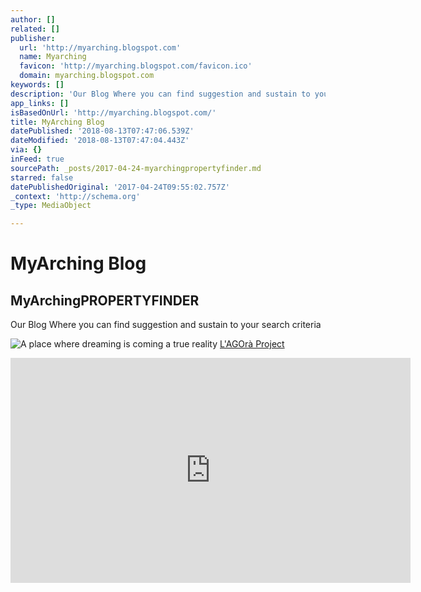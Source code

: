 ```yaml
---
author: []
related: []
publisher:
  url: 'http://myarching.blogspot.com'
  name: Myarching
  favicon: 'http://myarching.blogspot.com/favicon.ico'
  domain: myarching.blogspot.com
keywords: []
description: 'Our Blog Where you can find suggestion and sustain to your  search criteria '
app_links: []
isBasedOnUrl: 'http://myarching.blogspot.com/'
title: MyArching Blog
datePublished: '2018-08-13T07:47:06.539Z'
dateModified: '2018-08-13T07:47:04.443Z'
via: {}
inFeed: true
sourcePath: _posts/2017-04-24-myarchingpropertyfinder.md
starred: false
datePublishedOriginal: '2017-04-24T09:55:02.757Z'
_context: 'http://schema.org'
_type: MediaObject

---
```

# MyArching Blog

<article style=""><h1>MyArchingPROPERTYFINDER</h1><p>Our Blog Where you can find suggestion and sustain to your  search criteria </p></article>

![A place where dreaming is coming a true reality](https://the-grid-user-content.s3-us-west-2.amazonaws.com/3e2fd584-8a8f-4e80-aad6-9020f4e5812b.jpg)
[L'AGOrà Project][0]

<iframe src="https://cdn.embedly.com/widgets/media.html?src=https%3A%2F%2Fwww.youtube.com%2Fembed%2FOEqKtgdgDj0%3Ffeature%3Doembed&amp;url=http%3A%2F%2Fwww.youtube.com%2Fwatch%3Fv%3DOEqKtgdgDj0&amp;image=https%3A%2F%2Fi.ytimg.com%2Fvi%2FOEqKtgdgDj0%2Fhqdefault.jpg&amp;key=a715cf41cc93453ca338d350cd26f87b&amp;type=text%2Fhtml&amp;schema=youtube" width="640" height="360" scrolling="no" frameborder="0" allowfullscreen="true" style=""></iframe>



[0]: http://myarching.link/lagora-lalbergo-arrivera